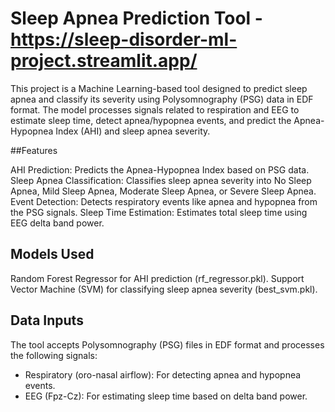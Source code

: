 # Sleep Apnea Prediction Tool  - https://sleep-disorder-ml-project.streamlit.app/

This project is a Machine Learning-based tool designed to predict sleep apnea and classify its severity using Polysomnography (PSG) data in EDF format. The model processes signals related to respiration and EEG to estimate sleep time, detect apnea/hypopnea events, and predict the Apnea-Hypopnea Index (AHI) and sleep apnea severity.

##Features

AHI Prediction: Predicts the Apnea-Hypopnea Index based on PSG data.
Sleep Apnea Classification: Classifies sleep apnea severity into No Sleep Apnea, Mild Sleep Apnea, Moderate Sleep Apnea, or Severe Sleep Apnea.
Event Detection: Detects respiratory events like apnea and hypopnea from the PSG signals.
Sleep Time Estimation: Estimates total sleep time using EEG delta band power.

## Models Used

Random Forest Regressor for AHI prediction (rf_regressor.pkl).
Support Vector Machine (SVM) for classifying sleep apnea severity (best_svm.pkl).

## Data Inputs

The tool accepts Polysomnography (PSG) files in EDF format and processes the following signals:
- Respiratory (oro-nasal airflow): For detecting apnea and hypopnea events.
- EEG (Fpz-Cz): For estimating sleep time based on delta band power.
